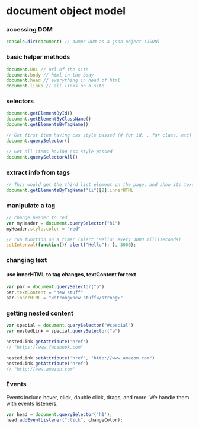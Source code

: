 # document object model

### accessing DOM
```javascript
console.dir(document) // dumps DOM as a json object (JSON)
```
### basic helper methods
```javascript
document.URL // url of the site
document.body // html in the body
document.head // everything in head of html
document.links // all links on a site
```
### selectors
```javascript
document.getElementById()
document.getElementByClassName()
document.getElementsByTagName()

// Get first item having css style passed (# for id, . for class, etc)
document.querySelector()

// Get all items having css style passed
document.querySelectorAll()
```

### extract info from tags
```javascript
// This would get the third list element on the page, and show its text context
document.getElementsByTagName("li")[2].innerHTML
```

### manipulate a tag
```javascript
// change header to red
var myHeader = document.querySelector("h1")
myHeader.style.color = "red"

// run function on a timer (Alert "Hello" every 3000 milliseconds)
setInterval(function(){ alert("Hello"); }, 3000);
```

### changing text
#### use innerHTML to tag changes, textContent for text
```javascript
var par = document.querySelector("p")
par.textContent = "new stuff"
par.innerHTML = "<strong>new stuff</strong>"
```

### getting nested content
```javascript
var special = document.querySelector("#special")
var nestedLink = special.querySelector("a")

nestedLink.getAttribute('href')
// "https://www.facebook.com"

nestedLink.setAttribute('href', "http://www.amazon.com")
nestedLink.getAttribute('href')
// "http://www.amazon.com"
```

### Events
Events include hover, click, double click, drags, and more. We handle them
with events listeners.
```javascript
var head = document.querySelector('h1');
head.addEventListener("click", changeColor);
```
